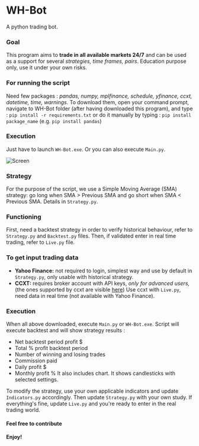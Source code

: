 # WH-Bot
A python trading bot.

### Goal
This program aims to **trade in all available markets 24/7** and can be used as a support for several *strategies, time frames, pairs*. 
Education purpose only, use it under your own risks.

### For running the script
Need few packages : *pandas, numpy, mplfinance, schedule, yfinance, ccxt, datetime, time, warnings.*
To download them, open your command prompt, navigate to WH-Bot folder (after having downloaded this program),
and type : ```pip install -r requirements.txt```
or do it manually by typing : ```pip install package_name``` (e.g. ```pip install pandas```)

### Execution
Just have to launch `WH-Bot.exe`.
Or you can also execute `Main.py`.

![Screen](https://user-images.githubusercontent.com/61158178/77233999-9153f680-6bab-11ea-83ae-c246d3829e30.PNG)

### Strategy
For the purpose of the script, we use a Simple Moving Average (SMA) strategy: 
go long when SMA > Previous SMA and go short when SMA < Previous SMA.
Details in ```Strategy.py```.

### Functioning
First, need a backtest strategy in order to verify historical behaviour, 
refer to ```Strategy.py``` and ```Backtest.py``` files. 
Then, if validated enter in real time trading, refer to ```Live.py``` file.

### To get input trading data
- **Yahoo Finance:** not required to login, simplest way and use by default in ``Strategy.py``,
	only usable with historical strategy.
- **CCXT:** requires broker account with API keys, _only for advanced users,_
	(the ones supported by ccxt are visible [here](https://github.com/ccxt/ccxt#supported-cryptocurrency-exchange-markets))
	Use ccxt with `Live.py`, need data in real time (not available with Yahoo Finance).

### Execution
When all above downloaded, execute ```Main.py``` or `WH-Bot.exe`.
Script will execute backtest and will show strategy results :
- Net backtest period profit $
- Total % profit backtest period
- Number of winning and losing trades
- Commission paid
- Daily profit $
- Monthly profit %
It also includes chart. It shows candlesticks with selected settings.

To modify the strategy, use your own applicable indicators and update ```Indicators.py``` accordingly.
Then update ```Strategy.py``` with your own study.
If everything's fine, update `Live.py` and you're ready to enter in the real trading world.

#### Feel free to contribute
#### Enjoy!
